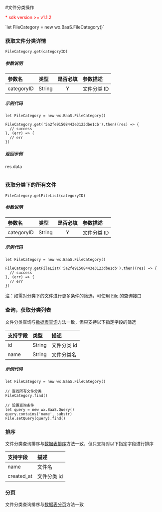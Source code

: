 #文件分类操作

<p style='color:red'>* sdk version >= v1.1.2</p>
`let FileCategory = new wx.BaaS.FileCategory()`

### 获取文件分类详情

`FileCategory.get(categoryID)`

##### 参数说明

| 参数名      | 类型     | 是否必填 | 参数描述      |
| :--------  | :------ | :-----: | :------------|
| categoryID | String  |    Y    | 文件分类 ID |

##### 示例代码

```
let FileCategory = new wx.BaaS.FileCategory()

FileCategory.get('5a2fe91508443e3123dbe1cb').then((res) => {
  // success
}, (err) => {
  // err
})
```

##### 返回示例

res.data
```
```


### 获取分类下的所有文件

`FileCategory.getFileList(categoryID)`

##### 参数说明

| 参数名      | 类型     | 是否必填 | 参数描述      |
| :--------  | :------ | :-----: | :------------|
| categoryID | String  |    Y    | 文件分类 ID |

##### 示例代码

```
let FileCategory = new wx.BaaS.FileCategory()

FileCategory.getFileList('5a2fe91508443e3123dbe1cb').then((res) => {
  // success
}, (err) => {
  // err
})
```
注：如需对分类下的文件进行更多条件的筛选，可使用 [File](./file.md) 的查询接口

### 查询，获取分类列表

文件分类查询与[数据表查询](../schema/query.md)方法一致，但只支持以下指定字段的筛选

| 支持字段 | 类型    | 描述       |
| :------ | :----- | :-------- |
| id      | String | 文件分类 id |
| name    | String | 文件分类名  |

##### 示例代码

```
let FileCategory = new wx.BaaS.FileCategory()

// 查找所有文件分类
FileCategory.find()

// 设置查询条件
let query = new wx.BaaS.Query()
query.contains('name', substr)
File.setQuery(query).find()
```

### 排序
文件分类查询排序与[数据表排序](../schema/limit-and-order.md)方法一致，但只支持对以下指定字段进行排序

| 支持字段    | 描述      |
| :--------- | :------------------- |
| name       | 文件名                |
| created_at | 文件分类 id           |

### 分页
文件分类查询排序与[数据表分页](../schema/limit-and-order.md)方法一致
